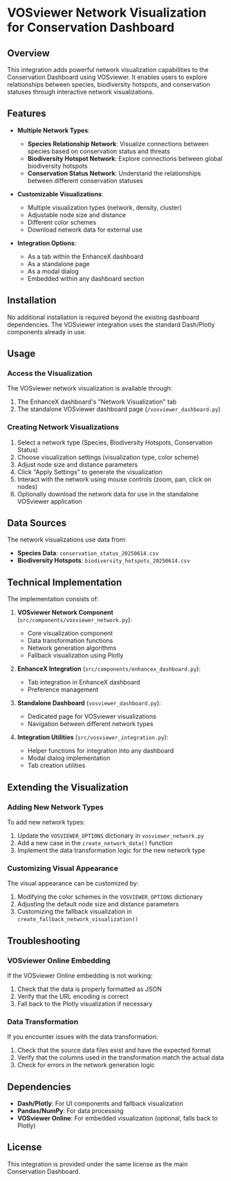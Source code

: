 # VOSviewer Network Visualization for Conservation Dashboard

## Overview

This integration adds powerful network visualization capabilities to the Conservation Dashboard using VOSviewer. It enables users to explore relationships between species, biodiversity hotspots, and conservation statuses through interactive network visualizations.

## Features

- **Multiple Network Types**:
  - **Species Relationship Network**: Visualize connections between species based on conservation status and threats
  - **Biodiversity Hotspot Network**: Explore connections between global biodiversity hotspots
  - **Conservation Status Network**: Understand the relationships between different conservation statuses

- **Customizable Visualizations**:
  - Multiple visualization types (network, density, cluster)
  - Adjustable node size and distance
  - Different color schemes
  - Download network data for external use

- **Integration Options**:
  - As a tab within the EnhanceX dashboard
  - As a standalone page
  - As a modal dialog
  - Embedded within any dashboard section

## Installation

No additional installation is required beyond the existing dashboard dependencies. The VOSviewer integration uses the standard Dash/Plotly components already in use.

## Usage

### Access the Visualization

The VOSviewer network visualization is available through:

1. The EnhanceX dashboard's "Network Visualization" tab
2. The standalone VOSviewer dashboard page (`/vosviewer_dashboard.py`)

### Creating Network Visualizations

1. Select a network type (Species, Biodiversity Hotspots, Conservation Status)
2. Choose visualization settings (visualization type, color scheme)
3. Adjust node size and distance parameters
4. Click "Apply Settings" to generate the visualization
5. Interact with the network using mouse controls (zoom, pan, click on nodes)
6. Optionally download the network data for use in the standalone VOSviewer application

## Data Sources

The network visualizations use data from:

- **Species Data**: `conservation_status_20250614.csv`
- **Biodiversity Hotspots**: `biodiversity_hotspots_20250614.csv`

## Technical Implementation

The implementation consists of:

1. **VOSviewer Network Component** (`src/components/vosviewer_network.py`):
   - Core visualization component
   - Data transformation functions
   - Network generation algorithms
   - Fallback visualization using Plotly

2. **EnhanceX Integration** (`src/components/enhancex_dashboard.py`):
   - Tab integration in EnhanceX dashboard
   - Preference management

3. **Standalone Dashboard** (`vosviewer_dashboard.py`):
   - Dedicated page for VOSviewer visualizations
   - Navigation between different network types

4. **Integration Utilities** (`src/vosviewer_integration.py`):
   - Helper functions for integration into any dashboard
   - Modal dialog implementation
   - Tab creation utilities

## Extending the Visualization

### Adding New Network Types

To add new network types:

1. Update the `VOSVIEWER_OPTIONS` dictionary in `vosviewer_network.py`
2. Add a new case in the `create_network_data()` function
3. Implement the data transformation logic for the new network type

### Customizing Visual Appearance

The visual appearance can be customized by:

1. Modifying the color schemes in the `VOSVIEWER_OPTIONS` dictionary
2. Adjusting the default node size and distance parameters
3. Customizing the fallback visualization in `create_fallback_network_visualization()`

## Troubleshooting

### VOSviewer Online Embedding

If the VOSviewer Online embedding is not working:

1. Check that the data is properly formatted as JSON
2. Verify that the URL encoding is correct
3. Fall back to the Plotly visualization if necessary

### Data Transformation

If you encounter issues with the data transformation:

1. Check that the source data files exist and have the expected format
2. Verify that the columns used in the transformation match the actual data
3. Check for errors in the network generation logic

## Dependencies

- **Dash/Plotly**: For UI components and fallback visualization
- **Pandas/NumPy**: For data processing
- **VOSviewer Online**: For embedded visualization (optional, falls back to Plotly)

## License

This integration is provided under the same license as the main Conservation Dashboard.
